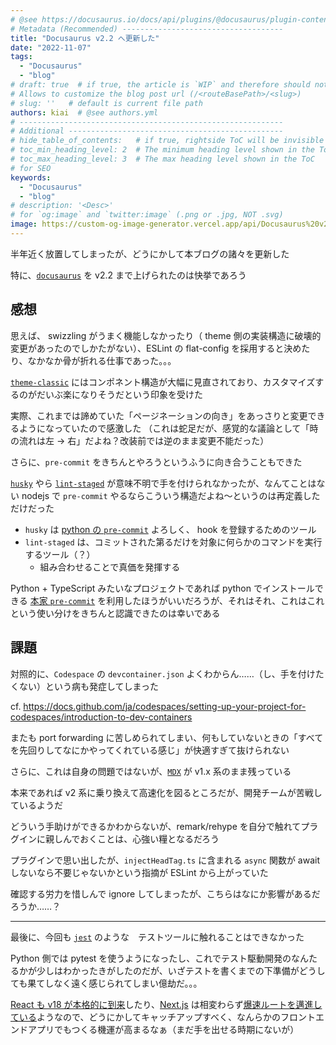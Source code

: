```yaml
---
# @see https://docusaurus.io/docs/api/plugins/@docusaurus/plugin-content-blog#markdown-front-matter
# Metadata (Recommended) ------------------------------------
title: "Docusaurus v2.2 へ更新した"
date: "2022-11-07"
tags:
  - "Docusaurus"
  - "blog"
# draft: true  # if true, the article is `WIP` and therefore should not be published yet
# Allows to customize the blog post url (/<routeBasePath>/<slug>)
# slug: ''   # default is current file path
authors: kiai  # @see authors.yml
# -----------------------------------------------------------
# Additional ------------------------------------------------
# hide_table_of_contents:   # if true, rightside ToC will be invisible
# toc_min_heading_level: 2  # The minimum heading level shown in the ToC
# toc_max_heading_level: 3  # The max heading level shown in the ToC
# for SEO
keywords:
  - "Docusaurus"
  - "blog"
# description: '<Desc>'
# for `og:image` and `twitter:image` (.png or .jpg, NOT .svg)
image: https://custom-og-image-generator.vercel.app/api/Docusaurus%20v2.2%20%E3%81%B8%E6%9B%B4%E6%96%B0%E3%81%97%E3%81%9F.png?theme=light&copyright=Kiai+de+Nantoka&logo=https%3A%2F%2Fdocusaurus.io%2Fimg%2Fdocusaurus.svg&avater=https%3A%2F%2Favatars.githubusercontent.com%2Fu%2F20794309&author=Kiai&aka=%40Ningensei848&site=%E6%B0%97%E5%90%88%E3%81%A7%E3%81%AA%E3%82%93%E3%81%A8%E3%81%8B&tags=Docusaurus&tags=blog
---
```


半年近く放置してしまったが、どうにかして本ブログの諸々を更新した

特に、[`docusaurus`](https://docusaurus.io/) を v2.2 まで上げられたのは快挙であろう

## 感想

思えば、 swizzling がうまく機能しなかったり（ theme 側の実装構造に破壊的変更があったのでしかたがない）、ESLint の flat-config を採用すると決めたり、なかなか骨が折れる仕事であった。。。

[`theme-classic`](https://github.com/facebook/docusaurus/tree/main/packages/docusaurus-theme-classic) にはコンポネント構造が大幅に見直されており、カスタマイズするのがだいぶ楽になりそうだという印象を受けた

実際、これまでは諦めていた「ページネーションの向き」をあっさりと変更できるようになっていたので感激した
（これは蛇足だが、感覚的な議論として「時の流れは左 → 右」だよね？改装前では逆のまま変更不能だった）

さらに、`pre-commit` をきちんとやろうというふうに向き合うこともできた

[`husky`](https://github.com/typicode/husky) やら [`lint-staged`](https://github.com/okonet/lint-staged) が意味不明で手を付けられなかったが、なんてことはない nodejs で `pre-commit` やるならこういう構造だよね〜というのは再定義しただけだった

-   `husky` は [python の `pre-commit`](https://pre-commit.com/) よろしく、 hook を登録するためのツール
-   `lint-staged` は、コミットされた第るだけを対象に何らかのコマンドを実行するツール（？）
    -   組み合わせることで真価を発揮する

Python + TypeScript みたいなプロジェクトであれば python でインストールできる [本家 `pre-commit`](https://pre-commit.com/) を利用したほうがいいだろうが、それはそれ、これはこれという使い分けをきちんと認識できたのは幸いである

## 課題

対照的に、`Codespace` の `devcontainer.json` よくわからん……（し、手を付けたくない）という病も発症してしまった

cf. <https://docs.github.com/ja/codespaces/setting-up-your-project-for-codespaces/introduction-to-dev-containers>

またも port forwarding に苦しめられてしまい、何もしていないときの「すべてを先回りしてなにかやってくれている感じ」が快適すぎて抜けられない

さらに、これは自身の問題ではないが、[`MDX`](https://mdxjs.com/) が v1.x 系のまま残っている

本来であれば v2 系に乗り換えて高速化を図るところだが、開発チームが苦戦しているようだ

どういう手助けができるかわからないが、remark/rehype を自分で触れてプラグインに親しんでおくことは、心強い糧となるだろう

プラグインで思い出したが、`injectHeadTag.ts` に含まれる `async` 関数が await しないなら不要じゃないかという指摘が ESLint から上がっていた

確認する労力を惜しんで ignore してしまったが、こちらはなにか影響があるだろうか……？

---

最後に、今回も [`jest`](https://jestjs.io/) のような　テストツールに触れることはできなかった

Python 側では pytest を使うようになったし、これでテスト駆動開発のなんたるかが少しはわかったきがしたのだが、いざテストを書くまでの下準備がどうしても果てしなく遠く感じられてしまい億劫だ。。。

[React も v18 が本格的に到来](https://reactjs.org/versions)したり、[Next.js](https://nextjs.org/) は相変わらず[爆速ルートを邁進している](https://nextjs.org/blog/next-13)ようなので、どうにかしてキャッチアップすべく、なんらかのフロントエンドアプリでもつくる機運が高まるなぁ（まだ手を出せる時期にないが）
